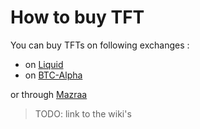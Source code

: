 # How to buy TFT

You can buy TFTs on following exchanges :

- on [Liquid](https://www.liquid.com/)
- on [BTC-Alpha](https://btc-alpha.com/en/)

or through [Mazraa](https://www.mazraa.io/)

> TODO: link to the wiki's
